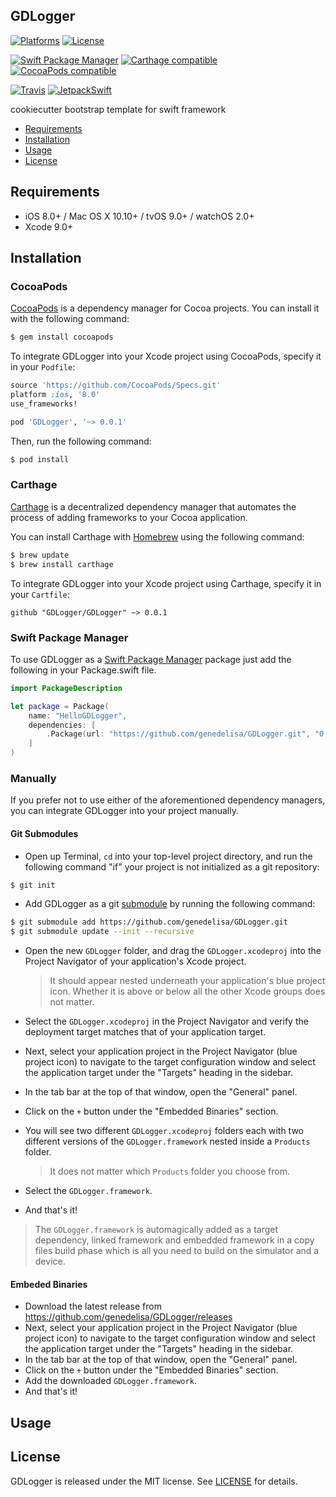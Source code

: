 ## GDLogger

[![Platforms](https://img.shields.io/cocoapods/p/GDLogger.svg)](https://cocoapods.org/pods/GDLogger)
[![License](https://img.shields.io/cocoapods/l/GDLogger.svg)](https://raw.githubusercontent.com/genedelisa/GDLogger/master/LICENSE)

[![Swift Package Manager](https://img.shields.io/badge/Swift%20Package%20Manager-compatible-brightgreen.svg)](https://github.com/apple/swift-package-manager)
[![Carthage compatible](https://img.shields.io/badge/Carthage-compatible-4BC51D.svg?style=flat)](https://github.com/Carthage/Carthage)
[![CocoaPods compatible](https://img.shields.io/cocoapods/v/GDLogger.svg)](https://cocoapods.org/pods/GDLogger)

[![Travis](https://img.shields.io/travis/genedelisa/GDLogger/master.svg)](https://travis-ci.org/genedelisa/GDLogger/branches)
[![JetpackSwift](https://img.shields.io/badge/JetpackSwift-framework-red.svg)](http://github.com/JetpackSwift/Framework)

cookiecutter bootstrap template for swift framework

- [Requirements](#requirements)
- [Installation](#installation)
- [Usage](#usage)
- [License](#license)

## Requirements

- iOS 8.0+ / Mac OS X 10.10+ / tvOS 9.0+ / watchOS 2.0+
- Xcode 9.0+

## Installation

### CocoaPods

[CocoaPods](http://cocoapods.org) is a dependency manager for Cocoa projects. You can install it with the following command:

```bash
$ gem install cocoapods
```

To integrate GDLogger into your Xcode project using CocoaPods, specify it in your `Podfile`:

```ruby
source 'https://github.com/CocoaPods/Specs.git'
platform :ios, '8.0'
use_frameworks!

pod 'GDLogger', '~> 0.0.1'
```

Then, run the following command:

```bash
$ pod install
```

### Carthage

[Carthage](https://github.com/Carthage/Carthage) is a decentralized dependency manager that automates the process of adding frameworks to your Cocoa application.

You can install Carthage with [Homebrew](http://brew.sh/) using the following command:

```bash
$ brew update
$ brew install carthage
```

To integrate GDLogger into your Xcode project using Carthage, specify it in your `Cartfile`:

```ogdl
github "GDLogger/GDLogger" ~> 0.0.1
```
### Swift Package Manager

To use GDLogger as a [Swift Package Manager](https://swift.org/package-manager/) package just add the following in your Package.swift file.

``` swift
import PackageDescription

let package = Package(
    name: "HelloGDLogger",
    dependencies: [
        .Package(url: "https://github.com/genedelisa/GDLogger.git", "0.0.1")
    ]
)
```

### Manually

If you prefer not to use either of the aforementioned dependency managers, you can integrate GDLogger into your project manually.

#### Git Submodules

- Open up Terminal, `cd` into your top-level project directory, and run the following command "if" your project is not initialized as a git repository:

```bash
$ git init
```

- Add GDLogger as a git [submodule](http://git-scm.com/docs/git-submodule) by running the following command:

```bash
$ git submodule add https://github.com/genedelisa/GDLogger.git
$ git submodule update --init --recursive
```

- Open the new `GDLogger` folder, and drag the `GDLogger.xcodeproj` into the Project Navigator of your application's Xcode project.

    > It should appear nested underneath your application's blue project icon. Whether it is above or below all the other Xcode groups does not matter.

- Select the `GDLogger.xcodeproj` in the Project Navigator and verify the deployment target matches that of your application target.
- Next, select your application project in the Project Navigator (blue project icon) to navigate to the target configuration window and select the application target under the "Targets" heading in the sidebar.
- In the tab bar at the top of that window, open the "General" panel.
- Click on the `+` button under the "Embedded Binaries" section.
- You will see two different `GDLogger.xcodeproj` folders each with two different versions of the `GDLogger.framework` nested inside a `Products` folder.

    > It does not matter which `Products` folder you choose from.

- Select the `GDLogger.framework`.

- And that's it!

> The `GDLogger.framework` is automagically added as a target dependency, linked framework and embedded framework in a copy files build phase which is all you need to build on the simulator and a device.

#### Embeded Binaries

- Download the latest release from https://github.com/genedelisa/GDLogger/releases
- Next, select your application project in the Project Navigator (blue project icon) to navigate to the target configuration window and select the application target under the "Targets" heading in the sidebar.
- In the tab bar at the top of that window, open the "General" panel.
- Click on the `+` button under the "Embedded Binaries" section.
- Add the downloaded `GDLogger.framework`.
- And that's it!

## Usage

## License

GDLogger is released under the MIT license. See [LICENSE](https://github.com/genedelisa/GDLogger/blob/master/LICENSE) for details.
